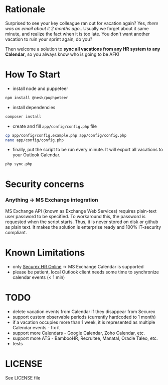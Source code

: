 # Rationale
Surprised to see your key colleague ran out for vacation again?
Yes, *there was an email about it 2 months ago*..
Usually we forget about it same minute, and realize the fact when it is too late.
You don't want another vacation to ruin your sprint again, do you?

Then welcome a solution to **sync all vacations from any HR system to any Calendar**, so you always know who is going to be AFK!

# How To Start
* install node and puppeteer
```bash
npm install @nesk/puphpeteer
```

* install dependencies
```bash
composer install
```
* create and fill `app/config/config.php` file
```bash
cp app/config/config.example.php app/config/config.php
nano app/config/config.php
```
* finally, put the script to be run every minute. It will export all vacations to your Outlook Calendar. 
```php
php sync.php
```

# Security concerns

### Anything -> MS Exchange integration
MS Exchange API (known as Exchange Web Services) requires plain-text user password to be specified.
To workaround this, the password is requested when the script starts. Thus, it is never stored on disk or github as plain text.
It makes the solution is enterprise ready and 100% IT-security compliant.  

# Known Limitations
 * only [Securex HR Online](https://www.securex.lu/en/our-it-tool-hronline/9) -> MS Exchange Calendar is supported
 * please be patient, local Outlook client needs some time to synchronize calendar events (< 1 min)

# TODO
* delete vacation events from Calendar if they disappear from Securex
* support custom observable periods (currently hardcoded to 1 month)
* if a vacation occupies more than 1 week, it is represented as multiple Calendar events - fix it
* support more Calendars - Google Calendar, Zoho Calendar, etc.
* support more ATS - BambooHR, Recruitee, Manatal, Oracle Taleo, etc.
* tests

# LICENSE
See LICENSE file
